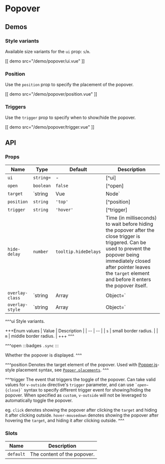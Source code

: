 # Popover

## Demos

### Style variants

Available size variants for the `ui` prop: `s`/`m`.

[[ demo src="/demo/popover/ui.vue" ]]

### Position

Use the `position` prop to specify the placement of the popover.

[[ demo src="/demo/popover/position.vue" ]]

### Triggers

Use the `trigger` prop to specify when to show/hide the popover.

[[ demo src="/demo/popover/trigger.vue" ]]

## API

### Props

| Name | Type | Default | Description |
| -- | -- | -- | -- |
| `ui` | `string=` | - | [^ui] |
| `open` | `boolean` | `false` | [^open] |
| `target` | `string|Vue|Node` | - | See the [`target` prop](./overlay#props) of thh [`Overlay`](./overlay) component. |
| `position` | `string` | `'top'` | [^position] |
| `trigger` | `string` | `'hover'` | [^trigger] |
| `hide-delay` | `number` | `tooltip.hideDelays` | Time (in milliseconds) to wait before hiding the popover after the close trigger is triggered. Can be used to prevent the popover being immediately closed after pointer leaves the `target` element and before it enters the popover itself. |
| `overlay-class` | `string|Array|Object=` | - | See the [`overlay-class`](./overlay#props) prop of the [`Overlay`](./overlay) component. |
| `overlay-style` | `string|Array|Object=` | - | See the [`overlay-style`](./overlay#props) prop of the [`Overlay`](./overlay) component. |

^^^ui
Style variants.

+++Enum values
| Value | Description |
| -- | -- |
| `s` | small border radius. |
| `m` | middle border radius. |
+++
^^^

^^^open
:::badges
`.sync`
:::

Whether the popover is displayed.
^^^

^^^position
Denotes the target element of the popover. Used with [Popper.js](https://popper.js.org/)-style placement syntax, see [`Popper.placements`](https://popper.js.org/popper-documentation.html#Popper.placements).
^^^

^^^trigger
The event that triggers the toggle of the popover. Can take valid values for `v-outside` directive's `trigger` parameter, and can use <code>&#0096;${open}-${close}&#0096;</code> syntax to specify different trigger event for showing/hiding the popover. When specified as `custom`, `v-outside` will not be leveraged to automatically toggle the popover.

eg. `click` denotes showing the popover after clicking the `target` and hiding it after clicking outside. `hover-mousedown` denotes showing the popover after hovering the `target`, and hiding it after clicking outside.
^^^

### Slots

| Name | Description |
| -- | -- |
| `default` | The content of the popover. |

